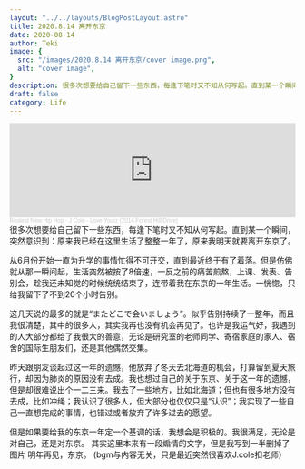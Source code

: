 ```yaml
---
layout: "../../layouts/BlogPostLayout.astro"
title: 2020.8.14 离开东京
date: 2020-08-14
author: Teki
image: {
  src: "/images/2020.8.14 离开东京/cover image.png",
  alt: "cover image",
}
description: 很多次想要给自己留下一些东西，每逢下笔时又不知从何写起。直到某一个瞬间，突然意识到：原来我已经在这里生活了整整一年了，原来我明天就要离开东京了。
draft: false
category: Life
---
```

<iframe width="100%" height="166" scrolling="no" frameborder="no" allow="autoplay" src="https://w.soundcloud.com/player/?url=https%3A//api.soundcloud.com/tracks/185759340&color=%23393f42&auto_play=true&hide_related=false&show_comments=true&show_user=true&show_reposts=false&show_teaser=true"></iframe><div style="font-size: 10px; color: #cccccc;line-break: anywhere;word-break: normal;overflow: hidden;white-space: nowrap;text-overflow: ellipsis; font-family: Interstate,Lucida Grande,Lucida Sans Unicode,Lucida Sans,Garuda,Verdana,Tahoma,sans-serif;font-weight: 100;"><a href="https://soundcloud.com/realest-new-hip-hop" title="Realest New Hip Hop" target="_blank" style="color: #cccccc; text-decoration: none;">Realest New Hip Hop</a> · <a href="https://soundcloud.com/realest-new-hip-hop/j-cole-love-yourz-2014-forest-hill-drive" title="J Cole - Love Yourz (2014 Forest Hill Drive)" target="_blank" style="color: #cccccc; text-decoration: none;">J Cole - Love Yourz (2014 Forest Hill Drive)</a></div>
很多次想要给自己留下一些东西，每逢下笔时又不知从何写起。直到某一个瞬间，突然意识到：原来我已经在这里生活了整整一年了，原来我明天就要离开东京了。

从6月份开始一直为升学的事情忙得不可开交，直到最近终于有了着落。但是仿佛就从那一瞬间起，生活突然被按了8倍速，一反之前的痛苦煎熬，上课、发表、告别会，趁我还未知觉的时候统统结束了，连带着我在东京的一年生活。一恍惚，只给我留下了不到20个小时告别。

这几天说的最多的就是“またどこで会いましょう”。似乎告别持续了一整年，而且我很清楚，其中的很多人，其实我再也没有机会再见了。也许是我运气好，我遇到的人大部分都给了我很大的善意，无论是研究室的老师同学、寄宿家庭的家人、宿舍的国际生朋友们，还是其他偶然交集。

昨天跟朋友谈起过这一年的遗憾，他放弃了冬天去北海道的机会，打算留到夏天旅行，却因为肺炎的原因没有去成。我也想过自己的关于东京、关于这一年的遗憾，但是却很难说出个一二三来。我去了一些地方，比如北海道；但也有很多地方没有去成，比如冲绳；我认识了很多人，但大部分也仅仅只是“认识”；我实现了一些自己一直想完成的事情，也错过或者放弃了许多过去的愿望。

但是如果要给我的东京一年定一个基调的话，我想会是积极的。我很满足，无论是对自己，还是对东京。
其实这里本来有一段煽情的文字，但是我写到一半删掉了图片
明年再见，东京。
(bgm与内容无关，只是最近突然很喜欢J.cole扣老师）
